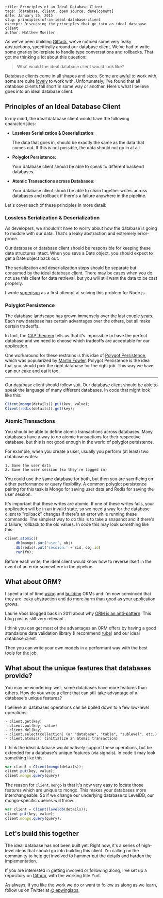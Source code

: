 ```
title: Principles of an Ideal Database Client
tags: [database, client, open source, development]
date: January 25, 2015
slug: principles-of-an-ideal-database-client
excerpt: Discussing the principles that go into an ideal database client
author: Matthew Mueller
```

As we've been building [Gittask](https://gittask.com), we've noticed some very leaky abstractions, specifically around our database client. We've had to write some gnarley boilerplate to handle type conversations and rollbacks. That got me thinking a lot about this question:

> What would the ideal database client would look like?

Database clients come in all shapes and sizes. Some are [awful](https://github.com/mongodb/node-mongodb-native) to work with, some are quite [lovely](https://github.com/pebble/yieldb) to work with. Unfortunately, I've found that all database clients fall short in some way or another. Here's what I believe goes into an ideal database client.

## Principles of an Ideal Database Client

In my mind, the ideal database client would have the following characteristics:

- **Lossless Serialization & Deserialization:**

  The data that goes in, should be exactly the same as the data that comes out. If this is not possible, the data should not go in at all.

- **Polyglot Persistence:**

    Your database client should be able to speak to different backend databases.

- **Atomic Transactions across Databases:**

    Your database client should be able to chain together writes across databases and rollback if there's a failure anywhere in the pipeline.

Let's cover each of these principles in more detail:

### Lossless Serialization & Deserialization

As developers, we shouldn't have to worry about how the database is going to muddle with our data. That's a leaky abstraction and extremely error-prone.

Our database or database client should be responsible for keeping these data structures intact. When you save a Date object, you should expect to get a Date object back out.

The serialization and deserialization steps should be separate but consumed by the ideal database client. There may be cases when you do not use this client for data retrieval, but you will still want the data to be cast properly.

I wrote [superjson](https://github.com/lapwinglabs/superjson) as a first attempt at solving this problem for Node.js.

### Polyglot Persistence

The database landscape has grown immensely over the last couple years. Each new database has certain advantages over the others, but all make certain tradeoffs.

In fact, the [CAP theorem](http://en.wikipedia.org/wiki/CAP_theorem) tells us that it's impossible to have the perfect database and we need to choose which tradeoffs are acceptable for our application.

One workaround for these restrains is this idae of [Polygot Persistence](http://martinfowler.com/bliki/PolyglotPersistence.html), which was popularized by [Martin Fowler](https://twitter.com/martinfowler). Polygot Persistence is the idea that you should pick the right database for the right job. This way we have can our cake and eat it too.

---

Our database client should follow suit. Our database client should be able to speak the language of many different databases. In code that might look like this:

```js
Client(mongo(details)).put(key, value);
Client(redis(details)).get(key);
```

### Atomic Transactions

You should be able to define atomic transactions across databases.
Many databases have a way to do atomic transactions for their respective database, but this is not good enough in the world of polyglot persistence.

For example, when you create a user, usually you perform (at least) two database writes:

    1. Save the user data
    2. Save the user session (so they're logged in)

You could use the same database for both, but then you are sacrificing on either performance or query flexibility. A common polyglot persistence pairing for this task is Mongo for saving user data and Redis for saving the user session.

It's important that these writes are atomic. If one of these writes fails, your application will be in an invalid state, so we need a way for the database client to "rollback" changes if there's an error while running these commands. The simplest way to do this is to take a snapshot and if there's a failure, rollback to the old values. In code this may look something like this:

```js
client.atomic()
    .db(mongo).put('user', obj)
    .db(redis).put('session:' + sid, obj.id)
    .run(fn);
```

Before each write, the ideal client would know how to reverse itself in the event of an error somewhere in the pipeline.

## What about ORM?

I spent a lot of time [using](https://github.com/LearnBoost/mongoose/) and [building](https://github.com/modella/modella) ORMs and I'm now convinced that they are leaky abstraction and do more harm than good as your application grows.

Laurie Voss blogged back in 2011 about why [ORM is an anti-pattern](http://seldo.com/weblog/2011/08/11/orm_is_an_antipattern). This blog post is still very relevant.

I think you can get most of the advantages an ORM offers by having a good standalone data validation library (I recommend [rube](github.com/lapwinglabs/rube)) and our ideal database client.

Then you can write your own models in a performant way with the best tools for the job.

## What about the unique features that databases provide?

You may be wondering: well, some databases have more features than others. How do you write a client that can still take advantage of a database's unique features?

I believe all databases operations can be boiled down to a few low-level operations:

```
- client.get(key)
- client.put(key, value)
- client.del(key)
- client.select(collection) (or "database", "table", "sublevel", etc.)
- client.atomic() (initialize an atomic transaction)
```

I think the ideal database would natively support these operations, but be extended for a database's unique features (via signals). In code it may look something like this:

```js
var client = Client(mongo(details));
client.put(key, value);
client.mongo.query(query)
```

The reason for `client.mongo` is that it's now very easy to locate those features which are unique to mongo. This makes your databases more interchangeable. So if we change our underlying database to LevelDB, our mongo-specific queries will throw:

```js
var client = Client(leveldb(details));
client.put(key, value);
client.mongo.query(query);
```

## Let's build this together

The ideal database has not been built yet. Right now, it's a series of high-level ideas that should go into building this client. I'm calling on the community to help get involved to hammer out the details and harden the implementation.

If you are interested in getting involved or following along, I've set up a repository on [Github](https://github.com/lapwinglabs/yurt), with the working title Yurt.

As always, if you like the work we do or want to follow us along as we learn, follow us on Twitter at [@lapwinglabs](https://twitter.com/lapwinglabs).
